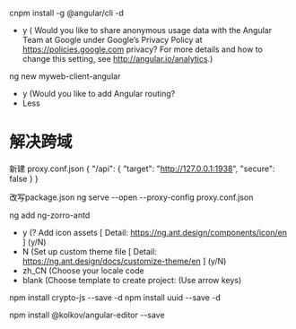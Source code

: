 cnpm install -g @angular/cli -d
- y ( Would you like to share anonymous usage data with the Angular Team at Google under Google’s Privacy Policy at https://policies.google.com privacy? For more details and how to change this setting, see http://angular.io/analytics.)

ng new myweb-client-angular
- y (Would you like to add Angular routing?
- Less

# 解决跨域
新建 proxy.conf.json
{
    "/api": {
        "target": "http://127.0.0.1:1938",
        "secure": false
    }
}

改写package.json
ng serve --open --proxy-config proxy.conf.json

ng add ng-zorro-antd
- y (? Add icon assets [ Detail: https://ng.ant.design/components/icon/en ] (y/N)
- N (Set up custom theme file [ Detail: https://ng.ant.design/docs/customize-theme/en ] (y/N)
- zh_CN (Choose your locale code
- blank (Choose template to create project: (Use arrow keys)

npm install crypto-js --save -d
npm install uuid --save -d

npm install @kolkov/angular-editor --save
